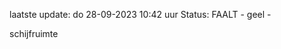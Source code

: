 laatste update: 
do 28-09-2023 10:42   uur 
Status: FAALT - geel - 
<div class="service Y">schijfruimte</div>